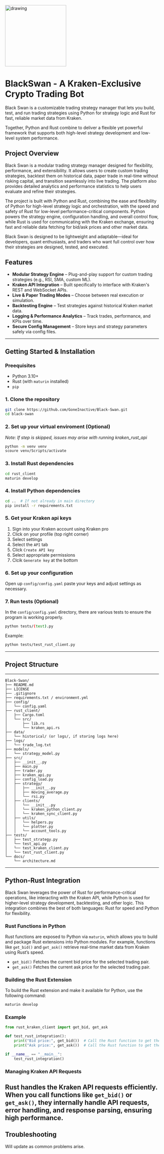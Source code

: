 <img src="BS_logo.png" alt="drawing" width="200"> 

# BlackSwan - A Kraken-Exclusive Crypto Trading Bot

Black Swan is a customizable trading strategy manager that lets you build, test, and run trading strategies using Python for strategy logic and Rust for fast, reliable market data from Kraken.

Together, Python and Rust combine to deliver a flexible yet powerful framework that supports both high-level strategy development and low-level system performance.

## Project Overview
Black Swan is a modular trading strategy manager designed for flexibility, performance, and extensibility. It allows users to create custom trading strategies, backtest them on historical data, paper trade in real-time without risking capital, and transition seamlessly into live trading. The platform also provides detailed analytics and performance statistics to help users evaluate and refine their strategies.

The project is built with Python and Rust, combining the ease and flexibility of Python for high-level strategy logic and orchestration, with the speed and safety of Rust for low-level performance-critical components. Python powers the strategy engine, configuration handling, and overall control flow, while Rust is used for communicating with the Kraken exchange, ensuring fast and reliable data fetching for bid/ask prices and other market data.

Black Swan is designed to be lightweight and adaptable—ideal for developers, quant enthusiasts, and traders who want full control over how their strategies are designed, tested, and executed.

## Features

- **Modular Strategy Engine** – Plug-and-play support for custom trading strategies (e.g., RSI, SMA, custom ML).
- **Kraken API Integration** – Built specifically to interface with Kraken's REST and WebSocket APIs.
- **Live & Paper Trading Modes** – Choose between real execution or simulation.
- **Backtesting Engine** – Test strategies against historical Kraken market data.
- **Logging & Performance Analytics** – Track trades, performance, and KPIs over time.
- **Secure Config Management** – Store keys and strategy parameters safely via config files.

---
## Getting Started & Installation 
### Preequisites
- Python 3.10+
- Rust (with `maturin` installed)
- `pip`

### 1. Clone the repository
```bash
git clone https://github.com/GoneInactive/Black-Swan.git
cd black-swan
```

### 2. Set up your virtual enviroment (Optional)
*Note: If step is skipped, issues may arise with running kraken_rust_api*

```bash
python -m venv venv
scoure venv/Scripts/activate 
```

### 3. Install Rust dependencies
```bash
cd rust_client
maturin develop
```

### 4. Install Python dependencies
```bash
cd ..  # If not already in main directory
pip install -r requirements.txt
```

### 5. Get your Kraken api keys
1. Sign into your Kraken account using Kraken pro
2. Click on your profile (top right corner)
3. Select settings
4. Select the `API` tab
5. Click `Create API key`
6. Select appropriate permissions
7. Clcik `Generate key` at the bottom

### 6. Set up your configuration
Open up `config/config.yaml` paste your keys and adjust settings as necessary.

### 7. Run tests (Optional)
In the `config/config.yaml` directory, there are various tests to ensure the program is working properly.
```bash
python tests/(test).py
```

Example:
```bash
python tests/test_rust_client.py
```
---
## Project Structure
---
```
Black-Swan/
├── README.md
├── LICENSE
├── .gitignore
├── requirements.txt / environment.yml
├── config/
│   └── config.yaml
├── rust_client/
│   ├── Cargo.toml            
│   └── src/
│       ├── lib.rs            
│       └── kraken_api.rs 
├── data/
│   └── historical/ (or logs/, if storing logs here)
├── logs/
│   └── trade_log.txt
├── models/
│   └── strategy_model.py
├── src/
│   ├── __init__.py
│   ├── main.py
│   ├── trader.py
│   ├── kraken_api.py
│   ├── config_load.py
│   ├── strategy/
│   │   ├── __init__.py
│   │   ├── moving_average.py
│   │   └── rsi.py
│   ├── clients/
│   │   └── __init__.py
│   │   └── kraken_python_client.py
│   │   └── kraken_sync_client.py
│   ├── utils/
│   │   └── helpers.py
│   │   └── plotter.py
│   │   └── account_tools.py
├── tests/
│   ├── test_strategy.py
│   └── test_api.py
│   └── test_kraken_client.py
│   └── test_rust_client.py
└── docs/
    └── architecture.md
```
---
## Python-Rust Integration
Black Swan leverages the power of Rust for performance-critical operations, like interacting with the Kraken API, while Python is used for higher-level strategy development, backtesting, and other logic. This integration combines the best of both languages: Rust for speed and Python for flexibility.

### Rust Functions in Python
Rust functions are exposed to Python via `maturin`, which allows you to build and package Rust extensions into Python modules. For example, functions like `get_bid()` and `get_ask()` retrieve real-time market data from Kraken using Rust’s speed.
* `get_bid()` Fetches the current bid price for the selected trading pair.
* `get_ask()` Fetches the current ask price for the selected trading pair.

### Building the Rust Extension
To build the Rust extension and make it available for Python, use the following command:
```bash
maturin develop
```

### Example
```python
from rust_kraken_client import get_bid, get_ask

def test_rust_integration():
    print("Bid price:", get_bid())  # Call the Rust function to get the bid
    print("Ask price:", get_ask())  # Call the Rust function to get the ask

if __name__ == "__main__":
    test_rust_integration()
```

### Managing Kraken API Requests
Rust handles the Kraken API requests efficiently. When you call functions like `get_bid()` or `get_ask()`, they internally handle API requests, error handling, and response parsing, ensuring high performance.
---
## Troubleshooting
Will update as common problems arise.

